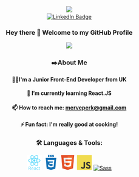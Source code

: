 
<div id="header" align="center">
  <img src="https://sdk.bitmoji.com/render/panel/20054902-100378783928_1-s5-v1.png?transparent=1&palette=1&scale=2" width="130"/>
  <div id="badges">
  <a href="https://www.linkedin.com/in/merve-perk/">
    <img src="https://img.shields.io/badge/LinkedIn-blue?style=for-the-badge&logo=linkedin&logoColor=white" alt="LinkedIn Badge"/>
  </a>
  
### Hey there :wave: Welcome to my GitHub Profile


<div id="banner" align="center">
<img src="https://img.freepik.com/free-vector/freelancer-working-laptop-her-house_1150-35054.jpg?w=1060&t=st=1672919658~exp=1672920258~hmac=f47fcef60610801f6cad5eaf1ff13590901b4fffc5b0c81ee5552210091d8786" width="350px"/>
</div>

### :black_nib:About Me
#### :woman_technologist:I'm a Junior Front-End Developer from UK
#### 🌱 I’m currently learning React.JS
#### 📫 How to reach me: merveperk@gmail.com
#### ⚡ Fun fact: I'm really good at cooking!


### :hammer_and_wrench: Languages & Tools:

<div>
  <a href="https://reactjs.org/"><img src="https://github.com/devicons/devicon/blob/master/icons/react/react-original-wordmark.svg" title="React" alt="React" width="40" height="40"/></a>
  <a href ="https://en.wikipedia.org/wiki/CSS"><img src="https://github.com/devicons/devicon/blob/master/icons/css3/css3-plain-wordmark.svg"  title="CSS3" alt="CSS" width="40" height="40"/></a>
  <a href ="https://en.wikipedia.org/wiki/HTML"><img src="https://github.com/devicons/devicon/blob/master/icons/html5/html5-original.svg" title="HTML5" alt="HTML" width="40" height="40"/></a>
  <a href ="https://www.javascript.com/"><img src="https://github.com/devicons/devicon/blob/master/icons/javascript/javascript-original.svg" title="JavaScript" alt="JavaScript" width="40" height="40"/></a>
  <a href ="https://sass-lang.com/"><img src="https://avatars.githubusercontent.com/u/317889?s=200&v=4" title="Sass" alt="Sass" width="40" height="40"/></a>
  
  
  
</div>
